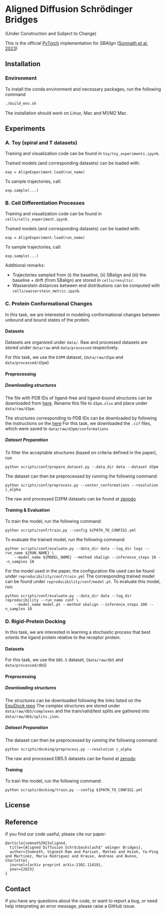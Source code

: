 # Aligned Diffusion Schrödinger Bridges

(Under Construction and Subject to Change)

This is the official [PyTorch](https://pytorch.org/) implementation for _SBAlign_ ([Somnath et al. 2023](https://arxiv.org/abs/2302.11419))

## Installation

### Environment
To install the conda environment and necessary packages, run the following command

```bash
./build_env.sh
```
The installation should work on Linux, Mac and M1/M2 Mac.

## Experiments

### A. Toy (spiral and T datasets)

Training and visualization code can be found in `toy/toy_experiments.ipynb`.

Trained models (and corresponding datasets) can be loaded with:

    exp = AlignExperiment.load(run_name)

To sample trajectories, call:

    exp.sample(...)


### B. Cell Differentiation Processes

Training and visualization code can be found in `cells/cells_experiment.ipynb`.

Trained models (and corresponding datasets) can be loaded with:

    exp = AlignExperiment.load(run_name)

To sample trajectories, call:

    exp.sample(...)

Additional remarks:

- Trajectories sampled from (i) the baseline, (ii) SBalign and (iii) the baseline + drift (from SBalign) are stored in `cells/results/`.
- Wasserstein distances between end distributions can be computed with `cells/wasserstein_metric.ipynb`.

### C. Protein Conformational Changes

In this task, we are interested in modeling conformational changes between unbound and bound states of the protein.

#### Datasets
Datasets are organized under `data/`. Raw and processed datasets are stored under `data/raw` and `data/processed` respectively.

For this task, we use the `D3PM` dataset, (`data/raw/d3pm` and `data/processed/d3pm`)

#### Preprocessing

##### Downloading structures
The file with PDB IDs of ligand-free and ligand-bound structures can be downloaded from [here](http://www.d3pharma.com/D3PM/overall_apo_com.php).
Rename this file to `d3pm.xlsx` and place under `data/raw/d3pm`.

The structures corresponding to PDB IDs can be downloaded by following the instructions on the [here](https://www.rcsb.org/downloads)
For this task, we downloaded the `.cif` files, which were saved to `data/raw/d3pm/conformations`

##### Dataset Preparation

To filter the acceptable structures (based on criteria defined in the paper), run
```
python scripts/conf/prepare_dataset.py --data_dir data --dataset d3pm
```

The dataset can then be preprocessed by running the following command:
```
python scripts/conf/preprocess.py --center_conformations --resolution c_alpha
```

The raw and processed D3PM datasets can be found at [zenodo](https://zenodo.org/record/8066711)

#### Training & Evaluation

To train the model, run the following command:

```
python scripts/conf/train.py --config ${PATH_TO_CONFIG}.yml
```

To evaluate the trained model, run the following command:
```
python scripts/conf/evaluate.py --data_dir data --log_dir logs --run_name ${RUN_NAME} \
    --model_name ${MODEL_NAME} --method sbalign --inference_steps 10 --n_samples 10
```

For the model used in the paper, the configuration file used can be found under `reproducibility/conf/train.yml`
The corresponding trained model can be found under `reproducibility/conf/model.pt`. To evaluate this model, run:

```
python scripts/conf/evaluate.py --data_dir data --log_dir reproducibility --run_name conf \
    --model_name model.pt --method sbalign --inference_steps 100 --n_samples 10
```

### D. Rigid-Protein Docking

In this task, we are interested in learning a stochastic process that best orients the ligand protein relative to the receptor protein.

#### Datasets

For this task, we use the `DB5.5` dataset, (`data/raw/db5` and `data/processed/db5`)

#### Preprocessing

##### Downloading structures

The structures can be downloaded following the links listed on the [EquiDock repo](https://github.com/octavian-ganea/equidock_public)
The complex structures are stored under `data/raw/db5/complexes` and the train/valid/test splits are gathered into `data/raw/db5/splits.json`.

##### Dataset Preparation

The dataset can then be preprocessed by running the following command:
```
python scripts/docking/preprocess.py --resolution c_alpha
```

The raw and processed DB5.5 datasets can be found at [zenodo](https://zenodo.org/record/8066711)

#### Training

To train the model, run the following command:

```
python scripts/docking/train.py --config ${PATH_TO_CONFIG}.yml
```

## License

<Include LICENSE file>

## Reference

If you find our code useful, please cite our paper:

```
@article{somnath2023aligned,
  title={Aligned Diffusion Schr$\backslash$" odinger Bridges},
  author={Somnath, Vignesh Ram and Pariset, Matteo and Hsieh, Ya-Ping and Martinez, Maria Rodriguez and Krause, Andreas and Bunne, Charlotte},
  journal={arXiv preprint arXiv:2302.11419},
  year={2023}
}
```
## Contact

If you have any questions about the code, or want to report a bug, or need help interpreting an error message, please raise a GitHub issue.
